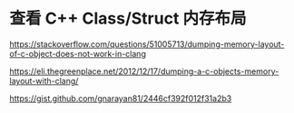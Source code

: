 # 查看 C++ Class/Struct 内存布局

https://stackoverflow.com/questions/51005713/dumping-memory-layout-of-c-object-does-not-work-in-clang

https://eli.thegreenplace.net/2012/12/17/dumping-a-c-objects-memory-layout-with-clang/

https://gist.github.com/gnarayan81/2446cf392f012f31a2b3